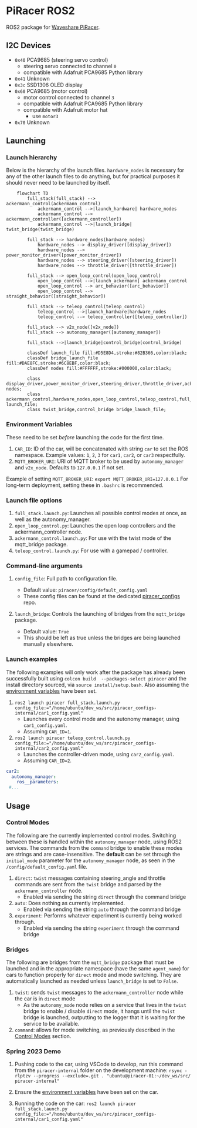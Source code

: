 # PiRacer ROS2
ROS2 package for [Waveshare PiRacer](https://www.waveshare.com/piracer-ai-kit.htm).

## I2C Devices
* `0x40` PCA9685 (steering servo control)
  * steering servo connected to channel `0`
  * compatible with Adafruit PCA9685 Python library
* `0x41` Unknown
* `0x3c` SSD1306 OLED display
* `0x60` PCA9685 (motor control)
  * motor control connected to channel `3`
  * compatible with Adafruit PCA9685 Python library
  * compatible with Adafruit motor hat
    * use `motor3`
* `0x70` Unknown

## Launching

### Launch hierarchy
Below is the hierarchy of the launch files. `hardware_nodes` is necessary for any of the other launch files to do
anything, but for practical purposes it should never need to be launched by itself.
```mermaid
    flowchart TD
        full_stack(full_stack) --> ackermann_control(ackermann_control)
            ackermann_control -->|launch_hardware| hardware_nodes
            ackermann_control --> ackermann_controller([ackermann_controller])
            ackermann_control -->|launch_bridge| twist_bridge(twist_bridge)
        
        full_stack --> hardware_nodes(hardware_nodes)
            hardware_nodes --> display_driver([display_driver])
            hardware_nodes --> power_monitor_driver([power_monitor_driver])
            hardware_nodes --> steering_driver([steering_driver])
            hardware_nodes --> throttle_driver([throttle_driver])
        
        full_stack --> open_loop_control(open_loop_control)
            open_loop_control -->|launch_ackermann| ackermann_control
            open_loop_control --> arc_behavior([arc_behavior])
            open_loop_control --> straight_behavior([straight_behavior])
        
        full_stack --> teleop_control(teleop_control)
            teleop_control -->|launch_hardware|hardware_nodes
            teleop_control --> teleop_controller([teleop_controller])
        
        full_stack --> v2x_node([v2x_node])
        full_stack --> autonomy_manager([autonomy_manager])

        full_stack -->|launch_bridge|control_bridge(control_bridge)
    
        classDef launch_file fill:#D5E8D4,stroke:#82B366,color:black;
        classDef bridge_launch_file fill:#DAE8FC,stroke:#6C8EBF,color:black;
        classDef nodes fill:#FFFFFF,stroke:#000000,color:black;
        
        class display_driver,power_monitor_driver,steering_driver,throttle_driver,ackermann_controller,teleop_controller,arc_behavior,straight_behavior,v2x_node,autonomy_manager nodes;
        class ackermann_control,hardware_nodes,open_loop_control,teleop_control,full_stack launch_file;
        class twist_bridge,control_bridge bridge_launch_file;
```
### Environment Variables
These need to be set *before* launching the code for the first time.
1. `CAR_ID`: ID of the car, will be concatenated with string `car` to set the ROS namespace. 
Example values: `1`, `2`, `3` for `car1`, `car2`, or `car3` respectfully.
1. `MQTT_BROKER_URI`: URI of MQTT broker to be used by `autonomy_manager` and `v2x_node`. 
Defaults to `127.0.0.1` if not set.

Example of setting `MQTT_BROKER_URI`: `export MQTT_BROKER_URI=127.0.0.1` 
For long-term deployment, setting these in `.bashrc` is recommended.

### Launch file options
1. `full_stack.launch.py`: Launches all possible control modes at once, as well as the autonomy_manager.
2. `open_loop_control.py`: Launches the open loop controllers and the ackermann_controller node.
3. `ackermann_control.launch.py`: For use with the twist mode of the mqtt_bridge package.
4. `teleop_control.launch.py`: For use with a gamepad / controller.

### Command-line arguments
1. `config_file`: Full path to configuration file.
    * Default value: `piracer/config/default_config.yaml`
    * These config files can be found at the dedicated 
    [piracer_configs](https://github.com/vcuopencity/piracer_configs-internal) repo.

1. `launch_bridge`: Controls the launching of bridges from the `mqtt_bridge` package.
    * Default value: `True`
    * This should be left as true unless the bridges are being launched manually elsewhere.
  
### Launch examples
The following examples will only work after the package has already been successfully built using `colcon build 
--packages-select piracer` and the install directory sourced, via `source install/setup.bash`. Also assuming the 
[environment variables](#environment-variables) have been set.
1. `ros2 launch piracer full_stack.launch.py config_file:="/home/ubuntu/dev_ws/src/piracer_configs-internal/car1_config.yaml"`
    * Launches every control mode and the autonomy manager, using `car1_config.yaml`.
    * Assuming `CAR_ID=1`.
1. `ros2 launch piracer teleop_control.launch.py config_file:="/home/ubuntu/dev_ws/src/piracer_configs-internal/car2_config.yaml"`
    * Launches the controller-driven mode, using `car2_config.yaml`.
    * Assuming `CAR_ID=2`.
    
```yaml
car2:
  autonomy_manager:
    ros__parameters:
 #...
```

## Usage

### Control Modes
The following are the currently implemented control modes. Switching between these is handled within the `autonomy_manager`
node, using ROS2 services. The commands from the `command` bridge to enable these modes are strings and are 
case-insensitive. The **default** can be set through the `initial_mode` parameter for the `autonomy_manager` node,
as seen in the `/config/default_config.yaml` file.

1. `direct`: `twist` messages containing steering_angle and throttle commands are sent from the 
   `twist` bridge and parsed by the `ackermann_controller` node.
   * Enabled via sending the string `direct` through the command bridge
2. `auto`: Does nothing as currently implemented.
   * Enabled via sending the string `auto` through the command bridge
3. `experiment`: Performs whatever experiment is currently being worked through.
   * Enabled via sending the string `experiment` through the command bridge
   
### Bridges
The following are bridges from the `mqtt_bridge` package that must be launched and in the appropriate namespace (have 
the same `agent_name`) for cars to function  properly for `direct` mode and mode switching. They are automatically
launched as needed unless `launch_bridge` is set to `False`.

1. `twist`: sends `twist` messages to the `ackermann_controller` node while the car is in `direct` mode
   * As the `autonomy_mode` node relies on a service that lives in the `twist` bridge to enable / disable 
     `direct` mode, it hangs until the `twist` bridge is launched, outputting to the logger that it is
     waiting for the service to be available.
1. `command`: allows for mode switching, as previously described in the [Control Modes](#control-modes) section.


### Spring 2023 Demo

1. Pushing code to the car, using VSCode to develop, run this command from the 
`piracer-internal` folder on the development machine: `rsync -rlptzv --progress --exclude=.git . "ubuntu@piracer-01:~/dev_ws/src/
piracer-internal"`

1. Ensure the [environment variables](#environment-variables) have been set on the car. 

1. Running the code on the car: `ros2 launch piracer full_stack.launch.py config_file:="/home/ubuntu/dev_ws/src/piracer_configs-internal/car1_config.yaml"`
